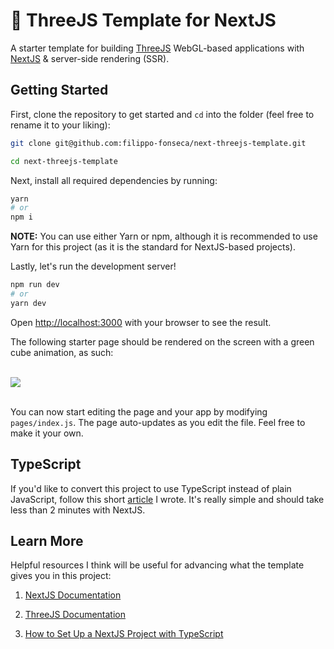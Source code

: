 # 🌳 ThreeJS Template for NextJS

A starter template for building [ThreeJS](https://threejs.org) WebGL-based applications with [NextJS](https://nextjs.org) & server-side rendering (SSR).

## Getting Started

First, clone the repository to get started and `cd` into the folder (feel free to rename it to your liking):

```bash
git clone git@github.com:filippo-fonseca/next-threejs-template.git

cd next-threejs-template
```

Next, install all required dependencies by running:

```bash
yarn
# or
npm i
```

**NOTE:** You can use either Yarn or npm, although it is recommended to use Yarn for this project (as it is the standard for NextJS-based projects).

Lastly, let's run the development server!

```bash
npm run dev
# or
yarn dev
```

Open [http://localhost:3000](http://localhost:3000) with your browser to see the result.

The following starter page should be rendered on the screen with a green cube animation, as such:

<br>

<img src="https://i.ibb.co/pXNv0vv/Screen-Shot-2020-12-03-at-11-28-57.png" />
<br></br>

You can now start editing the page and your app by modifying `pages/index.js`. The page auto-updates as you edit the file. Feel free to make it your own.

## TypeScript

If you'd like to convert this project to use TypeScript instead of plain JavaScript, follow this short [article](https://dev.to/filippofonseca/how-to-set-up-a-next-js-project-with-typescript-and-react-576h) I wrote. It's really simple and should take less than 2 minutes with NextJS.

## Learn More

Helpful resources I think will be useful for advancing what the template gives you in this project:

1. [NextJS Documentation](https://nextjs.org/docs)

2. [ThreeJS Documentation](https://threejs.org/docs)

3. [How to Set Up a NextJS Project with TypeScript](https://dev.to/filippofonseca/how-to-set-up-a-next-js-project-with-typescript-and-react-576h)